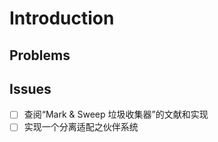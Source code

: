 Introduction
============

## Problems


## Issues

- [ ] 查阅“Mark & Sweep 垃圾收集器”的文献和实现
- [ ] 实现一个分离适配之伙伴系统